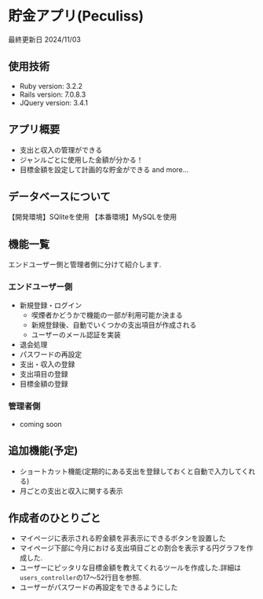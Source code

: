 # 貯金アプリ(Peculiss)
最終更新日 2024/11/03

## 使用技術
* Ruby version: 3.2.2
* Rails version: 7.0.8.3
* JQuery version: 3.4.1

## アプリ概要
* 支出と収入の管理ができる
* ジャンルごとに使用した金額が分かる！
* 目標金額を設定して計画的な貯金ができる
and more...

## データベースについて
【開発環境】SQliteを使用
【本番環境】MySQLを使用

## 機能一覧
エンドユーザー側と管理者側に分けて紹介します.

### エンドユーザー側
- 新規登録・ログイン
    - 喫煙者かどうかで機能の一部が利用可能か決まる
    - 新規登録後、自動でいくつかの支出項目が作成される
    - ユーザーのメール認証を実装
- 退会処理
- パスワードの再設定
- 支出・収入の登録    
- 支出項目の登録
- 目標金額の登録

### 管理者側
- coming soon

## 追加機能(予定)
* ショートカット機能(定期的にある支出を登録しておくと自動で入力してくれる)
* 月ごとの支出と収入に関する表示

## 作成者のひとりごと
- マイページに表示される貯金額を非表示にできるボタンを設置した
- マイページ下部に今月における支出項目ごとの割合を表示する円グラフを作成した.
- ユーザーにピッタリな目標金額を教えてくれるツールを作成した.詳細は`users_controller`の17〜52行目を参照.
- ユーザーがパスワードの再設定をできるようにした